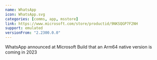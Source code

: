 ```yaml
---
name: WhatsApp
icon: WhatsApp.svg
categories: [comms, app, msstore]
link: https://www.microsoft.com/store/productid/9NKSQGP7F2NH
support: emulated
versionFrom: "2.2300.0.0"
---
```


WhatsApp announced at Microsoft Build that an Arm64 native version is coming in 2023